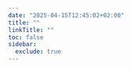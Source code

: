 ```yaml
---
date: "2025-04-15T12:45:02+02:00"
title: ""
linkTitle: ""
toc: false
sidebar:
  exclude: true
---
```

